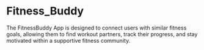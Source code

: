# Fitness_Buddy
The FitnessBuddy App is designed to connect users with similar fitness goals, allowing them to find workout partners, track their progress, and stay motivated within a supportive fitness community.
